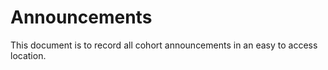 # Announcements

This document is to record all cohort announcements in an easy to access location.

